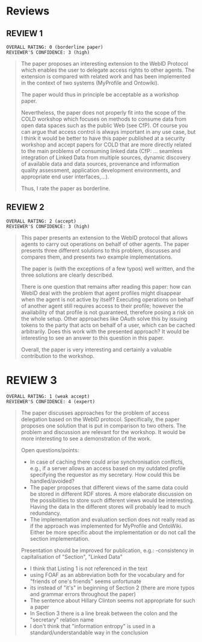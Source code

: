 # Reviews

## REVIEW 1
    OVERALL RATING: 0 (borderline paper)
    REVIEWER'S CONFIDENCE: 3 (high)

> The paper proposes an interesting extension to the WebID Protocol which enables
> the user to delegate access rights to other agents. The extension is compared
> with related work and has been implemented in the context of two systems
> (MyProfile and Ontowiki).
> 
> The paper would thus in principle be acceptable as a workshop paper.
>  
> Nevertheless, the paper does not properly fit into the scope of the COLD
> workshop which focuses on methods to consume data from open data spaces such as
> the public Web (see CfP).  Of course you can argue that access control is
> always important in any use case, but I think it would be better to have this
> paper published at a security workshop and accept papers for COLD that are more
> directly related to the main problems of  consuming linked data (CfP:
> … seamless integration of Linked Data from multiple sources, dynamic discovery
> of available data and data sources, provenance and information quality
> assessment, application development environments, and appropriate end user
> interfaces,…).
> 
> Thus, I rate the paper as borderline.


## REVIEW 2
    OVERALL RATING: 2 (accept)
    REVIEWER'S CONFIDENCE: 3 (high)

> This paper presents an extension to the WebID protocol that allows agents to
> carry out operations on behalf of other agents. The paper presents three
> different solutions to this problem, discusses and compares them, and presents
> two example implementations.
> 
> The paper is (with the exceptions of a few typos) well written, and the three
> solutions are clearly described. 
> 
> There is one question that remains after reading this paper: how can WebID deal
> with the problem that agent profiles might disappear when the agent is not
> active by itself? Executing operations on behalf of another agent still
> requires access to their profile; however the availability of that profile is
> not guaranteed, therefore posing a risk on the whole setup. Other approaches
> like OAuth solve this by issuing tokens to the party that acts on behalf of
> a user, which can be cached arbitrarily. Does this work with the presented
> approach? It would be interesting to see an answer to this question in this
> paper.
> 
> Overall, the paper is very interesting and certainly a valuable contribution to
> the workshop.


# REVIEW 3
    OVERALL RATING: 1 (weak accept)
    REVIEWER'S CONFIDENCE: 4 (expert)

> The paper discusses approaches for the problem of access delegation based on
> the WebID protocol. Specifically, the paper proposes one solution that is put
> in comparison to two others. The problem and discussion are relevant for the
> workshop. It would be more interesting to see a demonstration of the work.
> 
> Open questions/points:
> 
> - In case of caching there could arise synchronisation conflicts, e.g., if a server allows an access based on my outdated profile specifying the requestor as my secretary. How could this be handled/avoided?
> - The paper proposes that different views of the same data could be stored in different RDF stores. A more elaborate discussion on the possibilities to store such different views would be interesting. Having the data in the different stores will probably lead to much redundancy.
> - The implementation and evaluation section does not really read as if the approach was implemented for MyProfile and OntoWiki. Either be more specific about the implementation or do not call the section implementation.
> 
> Presentation should be improved for publication, e.g.:
> -consistency in capitalisation of "Section", "Linked Data"
> 
> - I think that Listing 1 is not referenced in the text
> - using FOAF as an abbreviation both for the vocabulary and for "friends of one's friends" seems unfortunate
> - its instead of "it's" in beginning of Section 2 (there are more typos and grammar errors throughout the paper)
> - The sentence about Hillary Clinton seems not appropriate for such a paper
> - In Section 3 there is a line break between the colon and the "secretary" relation name
> - I don't think that "information entropy" is used in a standard/understandable way in the conclusion

